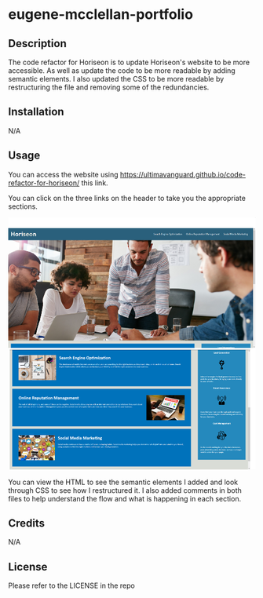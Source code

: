 # eugene-mcclellan-portfolio

## Description

The code refactor for Horiseon is to update Horiseon's website to be more accessible. As well as update the code to be more readable by adding semantic elements. I also updated the CSS to be more readable by restructuring the file and removing some of the redundancies. 

## Installation

N/A

## Usage

You can access the website using https://ultimavanguard.github.io/code-refactor-for-horiseon/ this link.

You can click on the three links on the header to take you the appropriate sections. 

![alt text](https://github.com/UltimaVanguard/code-refactor-for-horiseon/blob/main/assets/images/Website.png)

You can view the HTML to see the semantic elements I added and look through CSS to see how I restructured it. I also added comments in both files to help understand the flow and what is happening in each section.

## Credits

N/A

## License

Please refer to the LICENSE in the repo
